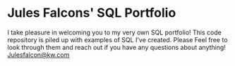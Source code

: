 # Jules Falcons' SQL Portfolio


I take pleasure in welcoming you to my very own SQL portfolio! This code repository is piled up with examples of SQL I've created. Please Feel free to look through them and reach out if you have any questions about anything!  Julesfalcon@kw.com
